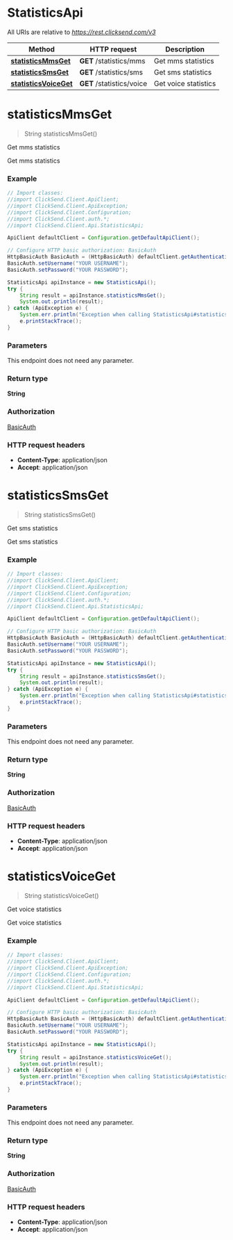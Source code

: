 # StatisticsApi

All URIs are relative to *https://rest.clicksend.com/v3*

Method | HTTP request | Description
------------- | ------------- | -------------
[**statisticsMmsGet**](StatisticsApi.md#statisticsMmsGet) | **GET** /statistics/mms | Get mms statistics
[**statisticsSmsGet**](StatisticsApi.md#statisticsSmsGet) | **GET** /statistics/sms | Get sms statistics
[**statisticsVoiceGet**](StatisticsApi.md#statisticsVoiceGet) | **GET** /statistics/voice | Get voice statistics


<a name="statisticsMmsGet"></a>
# **statisticsMmsGet**
> String statisticsMmsGet()

Get mms statistics

Get mms statistics

### Example
```java
// Import classes:
//import ClickSend.Client.ApiClient;
//import ClickSend.Client.ApiException;
//import ClickSend.Client.Configuration;
//import ClickSend.Client.auth.*;
//import ClickSend.Client.Api.StatisticsApi;

ApiClient defaultClient = Configuration.getDefaultApiClient();

// Configure HTTP basic authorization: BasicAuth
HttpBasicAuth BasicAuth = (HttpBasicAuth) defaultClient.getAuthentication("BasicAuth");
BasicAuth.setUsername("YOUR USERNAME");
BasicAuth.setPassword("YOUR PASSWORD");

StatisticsApi apiInstance = new StatisticsApi();
try {
    String result = apiInstance.statisticsMmsGet();
    System.out.println(result);
} catch (ApiException e) {
    System.err.println("Exception when calling StatisticsApi#statisticsMmsGet");
    e.printStackTrace();
}
```

### Parameters
This endpoint does not need any parameter.

### Return type

**String**

### Authorization

[BasicAuth](../README.md#BasicAuth)

### HTTP request headers

 - **Content-Type**: application/json
 - **Accept**: application/json

<a name="statisticsSmsGet"></a>
# **statisticsSmsGet**
> String statisticsSmsGet()

Get sms statistics

Get sms statistics

### Example
```java
// Import classes:
//import ClickSend.Client.ApiClient;
//import ClickSend.Client.ApiException;
//import ClickSend.Client.Configuration;
//import ClickSend.Client.auth.*;
//import ClickSend.Client.Api.StatisticsApi;

ApiClient defaultClient = Configuration.getDefaultApiClient();

// Configure HTTP basic authorization: BasicAuth
HttpBasicAuth BasicAuth = (HttpBasicAuth) defaultClient.getAuthentication("BasicAuth");
BasicAuth.setUsername("YOUR USERNAME");
BasicAuth.setPassword("YOUR PASSWORD");

StatisticsApi apiInstance = new StatisticsApi();
try {
    String result = apiInstance.statisticsSmsGet();
    System.out.println(result);
} catch (ApiException e) {
    System.err.println("Exception when calling StatisticsApi#statisticsSmsGet");
    e.printStackTrace();
}
```

### Parameters
This endpoint does not need any parameter.

### Return type

**String**

### Authorization

[BasicAuth](../README.md#BasicAuth)

### HTTP request headers

 - **Content-Type**: application/json
 - **Accept**: application/json

<a name="statisticsVoiceGet"></a>
# **statisticsVoiceGet**
> String statisticsVoiceGet()

Get voice statistics

Get voice statistics

### Example
```java
// Import classes:
//import ClickSend.Client.ApiClient;
//import ClickSend.Client.ApiException;
//import ClickSend.Client.Configuration;
//import ClickSend.Client.auth.*;
//import ClickSend.Client.Api.StatisticsApi;

ApiClient defaultClient = Configuration.getDefaultApiClient();

// Configure HTTP basic authorization: BasicAuth
HttpBasicAuth BasicAuth = (HttpBasicAuth) defaultClient.getAuthentication("BasicAuth");
BasicAuth.setUsername("YOUR USERNAME");
BasicAuth.setPassword("YOUR PASSWORD");

StatisticsApi apiInstance = new StatisticsApi();
try {
    String result = apiInstance.statisticsVoiceGet();
    System.out.println(result);
} catch (ApiException e) {
    System.err.println("Exception when calling StatisticsApi#statisticsVoiceGet");
    e.printStackTrace();
}
```

### Parameters
This endpoint does not need any parameter.

### Return type

**String**

### Authorization

[BasicAuth](../README.md#BasicAuth)

### HTTP request headers

 - **Content-Type**: application/json
 - **Accept**: application/json

